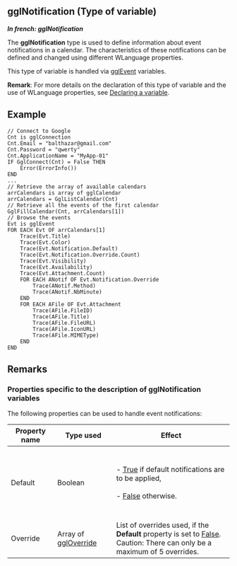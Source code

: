 
## gglNotification (Type of variable)

***In french: gglNotification***
				



<a name="XUse"></a>
<a name="Use"></a>
<a name="description"></a>
The **gglNotification** type is used to define information about event notifications in a calendar. The characteristics of these notifications can be defined and changed using different WLanguage properties. 

This type of variable is handled via [gglEvent](../WDLang5/1000017440.md) variables. 

**Remark**: For more details on the declaration of this type of variable and the use of WLanguage properties, see [Declaring a variable](../Motscles/1514032.md).
<a name="Example1"></a>
<a name="sample_code"></a>

## Example


```wl
// Connect to Google
Cnt is gglConnection
Cnt.Email = "balthazar@gmail.com"
Cnt.Password = "qwerty"
Cnt.ApplicationName = "MyApp-01"
IF GglConnect(Cnt) = False THEN
	Error(ErrorInfo())
END
...
// Retrieve the array of available calendars
arrCalendars is array of gglCalendar
arrCalendars = GglListCalendar(Cnt)
// Retrieve all the events of the first calendar
GglFillCalendar(Cnt, arrCalendars[1])
// Browse the events
Evt is gglEvent
FOR EACH Evt OF arrCalendars[1]
	Trace(Evt.Title)
	Trace(Evt.Color)
	Trace(Evt.Notification.Default)
	Trace(Evt.Notification.Override.Count)
	Trace(Evt.Visibility)
	Trace(Evt.Availability)
	Trace(Evt.Attachment.Count)
	FOR EACH ANotif OF Evt.Notification.Override
		Trace(ANotif.Method)
		Trace(ANotif.NbMinute)
	END
	FOR EACH AFile OF Evt.Attachment
		Trace(AFile.FileID)
		Trace(AFile.Title)
		Trace(AFile.FileURL)
		Trace(AFile.IconURL)
		Trace(AFile.MIMEType)
	END
END
```





<a name="NOTE0"></a>

## Remarks
<a name="NOTE0_1"></a>


### Properties specific to the description of gglNotification variables
<a name="properties_specific_the_description_gglnotification_variables_ELTPARAGRAPHE000034"></a>

The following properties can be used to handle event notifications:

| Property name | Type used | Effect |
| --- | --- | --- |
| Default | Boolean | <br><br>- <u><u><u><u>True</u></u></u></u> if default notifications are to be applied, <br><br>- <u><u><u><u>False</u></u></u></u> otherwise. <br><br><br> |
| Override | Array of [gglOverride](../WDLang5/1000026204.md) | List of overrides used, if the **Default** property is set to <u><u><u><u>False</u></u></u></u>. <br>Caution: There can only be a maximum of 5 overrides. |





